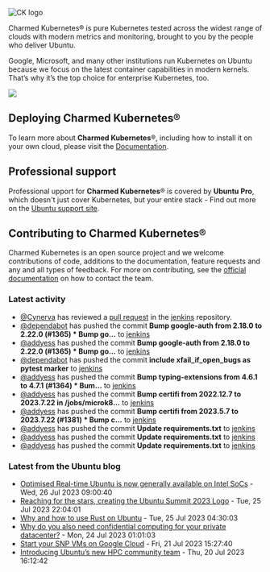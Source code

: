 ![CK logo](https://assets.ubuntu.com/v1/451d4cf4-Charmed+Kubernetes_RGB_onWhite_2022.svg)

Charmed Kubernetes® is pure Kubernetes tested across the widest range of clouds with modern metrics and monitoring, brought to you by the people who deliver Ubuntu.

Google, Microsoft, and many other institutions run Kubernetes on Ubuntu because we focus on the latest container capabilities in modern kernels. That’s why it’s the top choice for enterprise Kubernetes, too.

![](https://assets.ubuntu.com/v1/843c77b6-juju-at-a-glace.svg)

## Deploying Charmed Kubernetes®

To learn more about **Charmed Kubernetes**®, including how to install it on your own cloud, please visit the [Documentation][docs].

## Professional support

Professional upport for **Charmed Kubernetes**® is covered by **Ubuntu Pro**, which doesn't just cover Kubernetes, but your entire stack - Find out more on the [Ubuntu support site](https://ubuntu.com/support).

## Contributing to Charmed Kubernetes®

Charmed Kubernetes is an open source project and we welcome contributions of code, additions to the documentation, feature requests and any and all types of feedback. For more on contributing, see the [official documentation][get-in-touch] on how to contact the team.

<!-- LINKS -->
[docs]: https://ubuntu.com/kubernetes/docs
[get-in-touch]: https://ubuntu.com/kubernetes/docs/get-in-touch

### Latest activity

<!-- activity starts -->
 - [@Cynerva](https://github.com/Cynerva) has reviewed a [pull request](https://github.com/charmed-kubernetes/jenkins/pull/1383) in the [jenkins](https://github.com/charmed-kubernetes/jenkins) repository.
 - [@dependabot](https://github.com/dependabot[bot]) has pushed the commit **Bump google-auth from 2.18.0 to 2.22.0 (#1365)  * Bump go...** to [jenkins](https://github.com/charmed-kubernetes/jenkins)
 - [@addyess](https://github.com/addyess) has pushed the commit **Bump google-auth from 2.18.0 to 2.22.0 (#1365)  * Bump go...** to [jenkins](https://github.com/charmed-kubernetes/jenkins)
 - [@dependabot](https://github.com/dependabot[bot]) has pushed the commit **include xfail_if_open_bugs as pytest marker** to [jenkins](https://github.com/charmed-kubernetes/jenkins)
 - [@addyess](https://github.com/addyess) has pushed the commit **Bump typing-extensions from 4.6.1 to 4.7.1 (#1364)  * Bum...** to [jenkins](https://github.com/charmed-kubernetes/jenkins)
 - [@addyess](https://github.com/addyess) has pushed the commit **Bump certifi from 2022.12.7 to 2023.7.22 in /jobs/microk8...** to [jenkins](https://github.com/charmed-kubernetes/jenkins)
 - [@addyess](https://github.com/addyess) has pushed the commit **Bump certifi from 2023.5.7 to 2023.7.22 (#1381)  * Bump c...** to [jenkins](https://github.com/charmed-kubernetes/jenkins)
 - [@addyess](https://github.com/addyess) has pushed the commit **Update requirements.txt** to [jenkins](https://github.com/charmed-kubernetes/jenkins)
 - [@addyess](https://github.com/addyess) has pushed the commit **Update requirements.txt** to [jenkins](https://github.com/charmed-kubernetes/jenkins)
 - [@addyess](https://github.com/addyess) has pushed the commit **Update requirements.txt** to [jenkins](https://github.com/charmed-kubernetes/jenkins)
<!-- activity ends -->

<!-- roadmap starts -->

<!-- roadmap ends -->

### Latest from the Ubuntu blog

<!-- blog starts -->
* [Optimised Real-time Ubuntu is now generally available on Intel SoCs](https://ubuntu.com//blog/optimised-real-time-ubuntu-is-now-generally-available-on-intel-socs) - Wed, 26 Jul 2023 09:00:40 
* [Reaching for the stars, creating the Ubuntu Summit 2023 Logo](https://ubuntu.com//blog/reaching-for-the-stars-creating-the-ubuntu-summit-2023-logo) - Tue, 25 Jul 2023 22:04:01 
* [Why and how to use Rust on Ubuntu](https://ubuntu.com//blog/why-and-how-to-use-rust-on-ubuntu) - Tue, 25 Jul 2023 04:30:03 
* [Why do you also need confidential computing for your private datacenter?](https://ubuntu.com//blog/why-do-you-also-need-confidential-computing-for-your-private-datacenter) - Mon, 24 Jul 2023 01:01:03 
* [Start your SNP VMs on Google Cloud](https://ubuntu.com//blog/start-your-snp-vms-on-google-cloud) - Fri, 21 Jul 2023 15:27:40 
* [Introducing Ubuntu’s new HPC community team](https://ubuntu.com//blog/introducing-ubuntus-new-hpc-community-team) - Thu, 20 Jul 2023 16:12:42 
<!-- blog ends -->
